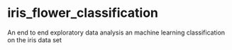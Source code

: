 # iris_flower_classification
An end to end exploratory data analysis an machine learning classification on the iris data set
